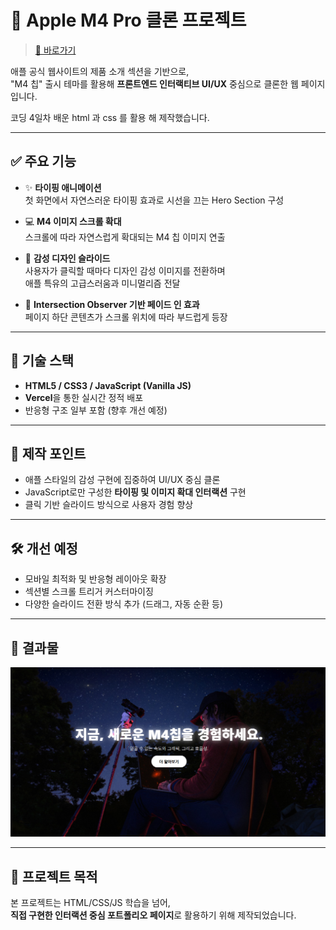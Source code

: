 # 🍎 Apple M4 Pro 클론 프로젝트

> [🔗 바로가기](https://apple-clone-tan-delta.vercel.app/)

애플 공식 웹사이트의 제품 소개 섹션을 기반으로,  
"M4 칩" 출시 테마를 활용해 **프론트엔드 인터랙티브 UI/UX** 중심으로 클론한 웹 페이지입니다.

코딩 4일차 배운 html 과 css 를 활용 해 제작했습니다. 

---

## ✅ 주요 기능

- ✨ **타이핑 애니메이션**  
  첫 화면에서 자연스러운 타이핑 효과로 시선을 끄는 Hero Section 구성

- 💻 **M4 이미지 스크롤 확대**  
  스크롤에 따라 자연스럽게 확대되는 M4 칩 이미지 연출

- 🎨 **감성 디자인 슬라이드**  
  사용자가 클릭할 때마다 디자인 감성 이미지를 전환하며  
  애플 특유의 고급스러움과 미니멀리즘 전달

- 🧩 **Intersection Observer 기반 페이드 인 효과**  
  페이지 하단 콘텐츠가 스크롤 위치에 따라 부드럽게 등장

---

## 📁 기술 스택

- **HTML5 / CSS3 / JavaScript (Vanilla JS)**
- **Vercel**을 통한 실시간 정적 배포
- 반응형 구조 일부 포함 (향후 개선 예정)

---

## 🧠 제작 포인트

- 애플 스타일의 감성 구현에 집중하여 UI/UX 중심 클론
- JavaScript로만 구성한 **타이핑 및 이미지 확대 인터랙션** 구현
- 클릭 기반 슬라이드 방식으로 사용자 경험 향상

---

## 🛠️ 개선 예정

- 모바일 최적화 및 반응형 레이아웃 확장
- 섹션별 스크롤 트리거 커스터마이징
- 다양한 슬라이드 전환 방식 추가 (드래그, 자동 순환 등)

---

## 🧾 결과물

![스크린샷](./assets/preview.png)

---

## 📌 프로젝트 목적

본 프로젝트는 HTML/CSS/JS 학습을 넘어,  
**직접 구현한 인터랙션 중심 포트폴리오 페이지**로 활용하기 위해 제작되었습니다.  